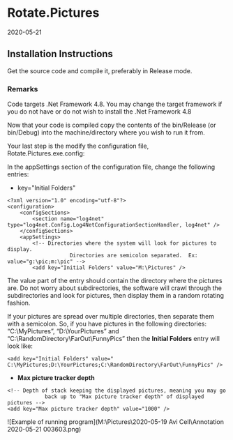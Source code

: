 # Rotate.Pictures
2020-05-21

## Installation Instructions
Get the source code and compile it, preferably in Release mode.

### Remarks
Code targets .Net Framework 4.8.  You may change the target framework if you do not have or do not wish to install the .Net Framework 4.8

Now that your code is compiled copy the contents of the bin/Release (or bin/Debug) into the machine/directory where you wish to run it from.

Your last step is the modify the configuration file, Rotate.Pictures.exe.config:

In the appSettings section of the configuration file, change the following entries:
- key="Initial Folders"
```
<?xml version="1.0" encoding="utf-8"?>
<configuration>
	<configSections>
		<section name="log4net" type="log4net.Config.Log4NetConfigurationSectionHandler, log4net" />
	</configSections>
	<appSettings>
		<!-- Directories where the system will look for pictures to display.
					Directories are semicolon separated.  Ex: value="g:\pic;m:\pic" -->
		<add key="Initial Folders" value="M:\Pictures" />
```

The value part of the entry should contain the directory where the pictures are.  Do not worry about subdirectories, the software will crawl through the subdirectories and look for pictures, then display them in a random rotating fashion.

If your pictures are spread over multiple directories, then separate them with a semicolon.  So, if you have pictures in the following directories: “C:\MyPictures”, “D:\YourPictures” and “C:\RandomDirectory\FarOut\FunnyPics” then the **Initial Folders** entry will look like:

```<add key="Initial Folders" value=" C:\MyPictures;D:\YourPictures;C:\RandomDirectory\FarOut\FunnyPics" />```

- **Max picture tracker depth**

```
<!-- Depth of stack keeping the displayed pictures, meaning you may go 
			back up to "Max picture tracker depth" of displayed pictures -->
<add key="Max picture tracker depth" value="1000" />
```

![Example of running program](M:\Pictures\2020-05-19 Avi Cell\Annotation 2020-05-21 003603.png)
